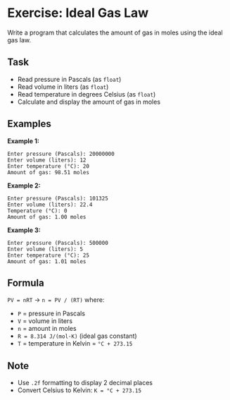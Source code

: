 # Exercise: Ideal Gas Law

Write a program that calculates the amount of gas in moles using the ideal gas law.

## Task
- Read pressure in Pascals (as `float`)
- Read volume in liters (as `float`)
- Read temperature in degrees Celsius (as `float`)
- Calculate and display the amount of gas in moles

## Examples
**Example 1:**
```
Enter pressure (Pascals): 20000000
Enter volume (liters): 12
Enter temperature (°C): 20
Amount of gas: 98.51 moles
```

**Example 2:**
```
Enter pressure (Pascals): 101325
Enter volume (liters): 22.4
Temperature (°C): 0
Amount of gas: 1.00 moles
```

**Example 3:**
```
Enter pressure (Pascals): 500000
Enter volume (liters): 5
Enter temperature (°C): 25
Amount of gas: 1.01 moles
```

## Formula
`PV = nRT` → `n = PV / (RT)` where:
- `P` = pressure in Pascals
- `V` = volume in liters  
- `n` = amount in moles
- `R = 8.314 J/(mol·K)` (ideal gas constant)
- `T` = temperature in Kelvin = `°C + 273.15`

## Note
- Use `.2f` formatting to display 2 decimal places
- Convert Celsius to Kelvin: `K = °C + 273.15`
